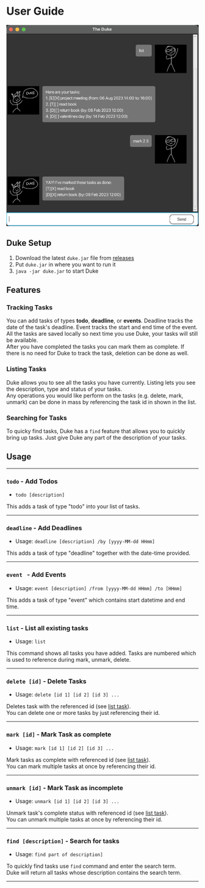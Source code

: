 # User Guide


![Ui.png](Ui.png)
## Duke Setup
1. Download the latest `duke.jar` file from [releases](https://github.com/weekiat-douze/ip/releases)
2. Put `duke.jar` in where you want to run it
3. `java -jar duke.jar` to start Duke

## Features 

### Tracking Tasks

You can add tasks of types **todo**, **deadline**, or **events**.
Deadline tracks the date of the task's deadline.
Event tracks the start and end time of the event. <br>
All the tasks are saved locally so next time you use Duke, your tasks will still be available.<br>
After you have completed the tasks you can mark them as complete.
If there is no need for Duke to track the task, deletion can be done as well.

### Listing Tasks

Duke allows you to see all the tasks you have currently. 
Listing lets you see the description, type and status of your tasks.<br>
Any operations you would like perform on the tasks (e.g. delete, mark, unmark) 
can be done in mass by referencing the task id in shown in the list.


### Searching for Tasks
To quicky find tasks, Duke has a `find` feature that allows you to quickly bring up tasks. 
Just give Duke any part of the description of your tasks. 

## Usage
____

### `todo` - Add Todos
*  `todo [description]`

This adds a task of type "todo" into your list of tasks.

____

### `deadline` - Add Deadlines
* Usage: `deadline [description] /by [yyyy-MM-dd HHmm]`

This adds a task of type "deadline" together with the date-time provided. 
___

### `event ` - Add Events
* Usage: `event [description] /from [yyyy-MM-dd HHmm] /to [HHmm]`

This adds a task of type "event" which contains start datetime and end time. 

___

### `list` - List all existing tasks
* Usage: `list`

This command shows all tasks you have added. 
Tasks are numbered which is used to reference during mark, unmark, delete.

___

### `delete [id]` - Delete Tasks
* Usage: `delete [id 1] [id 2] [id 3] ...`

Deletes task with the referenced id (see [list task](#list---list-all-existing-tasks)).<br>
You can delete one or more tasks by just referencing their id. 

___

### `mark [id]` - Mark Task as complete
* Usage: `mark [id 1] [id 2] [id 3] ...`

Mark tasks as complete with referenced id (see [list task](#list---list-all-existing-tasks)).<br>
You can mark multiple tasks at once by referencing their id.

___

### `unmark [id]` - Mark Task as incomplete
* Usage: `unmark [id 1] [id 2] [id 3] ...`

Unmark task's complete status with referenced id (see [list task](#list---list-all-existing-tasks)).<br>
You can unmark multiple tasks at once by referencing their id.

___

### `find [description]` - Search for tasks
* Usage: `find part of description]`

To quickly find tasks use `find` command and enter the search term.<br>
Duke will return all tasks whose description contains the search term. 

___

